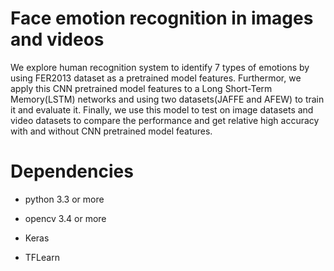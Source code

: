 

# Face emotion recognition in images and videos

We explore human recognition system to identify 7 types of emotions by using FER2013 dataset as a pretrained model features.
Furthermor, we apply this CNN pretrained model features to a Long Short-Term Memory(LSTM) networks and using two
datasets(JAFFE and AFEW) to train it and evaluate it. Finally, we use this
model to test on image datasets and video datasets to compare the performance and get relative high accuracy with and without CNN pretrained model features.

# Dependencies  
- python 3.3 or more
- opencv 3.4 or more  

- Keras
- TFLearn





